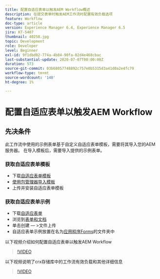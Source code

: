 ```yaml
---
title: 配置自适应表单以触发AEM Workflow概述
description: 在提交表单时触发AEM工作流时配置有效负载选项
feature: Workflow
doc-type: article
version: Experience Manager 6.4, Experience Manager 6.5
jira: KT-5407
thumbnail: 40258.jpg
topic: Development
role: Developer
level: Beginner
exl-id: 9f1dbd02-774a-4b84-90fa-02d4e468cbac
last-substantial-update: 2020-07-07T00:00:00Z
duration: 573
source-git-commit: 03b68057748892c757e0b5315d3a41d0a2e4fc79
workflow-type: tm+mt
source-wordcount: '148'
ht-degree: 1%

---
```


# 配置自适应表单以触发AEM Workflow

## 先决条件

此工作流中使用的示例表单基于自定义自适应表单模板，需要将其导入您的AEM服务器。 在导入模板后，需要导入提供的示例表单。

### 获取自适应表单模板

* 下载[自适应表单模板](assets/af-form-template.zip)
* [使用包管理器导入模板](http://localhost:4502/crx/packmgr/index.jsp)
* 上传并安装自适应表单模板

### 获取自适应表单示例

* 下载[自适应表单](assets/peak-application-form.zip)
* 浏览到[表单和文档](http://localhost:4502/aem/forms.html/content/dam/formsanddocuments)
* 单击创建 — >文件上传
* 自适应表单示例放置在名为[应用程序Forms](http://localhost:4502/aem/forms.html/content/dam/formsanddocuments/applicationforms)的文件夹中

以下视频介绍如何配置自适应表单以触发AEM Workflow
>[!VIDEO](https://video.tv.adobe.com/v/329440?quality=12&learn=on&captions=chi_hans)

以下视频说明了crx存储库中的工作流有效负载和其他详细信息

>[!VIDEO](https://video.tv.adobe.com/v/329448?quality=12&learn=on&captions=chi_hans)
